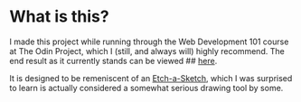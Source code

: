# What is this?

I made this project while running through the Web Development 101 course at The Odin Project, which I (still, and always will) highly recommend. The end result as it currently stands can be viewed ## [here](https://monkeydluffy69.github.io/Etch-a-Sketch/).

It is designed to be remeniscent of an [Etch-a-Sketch](https://en.wikipedia.org/wiki/Etch_A_Sketch), which I was surprised to learn is actually considered a somewhat serious drawing tool by some.
